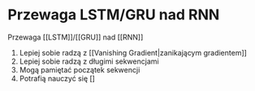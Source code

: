 # Przewaga LSTM/GRU nad RNN

Przewaga [[LSTM]]/[[GRU]] nad [[RNN]]

1. Lepiej sobie radzą z [[Vanishing Gradient|zanikającym gradientem]]
2. Lepiej sobie radzą z długimi sekwencjami
3. Mogą pamiętać początek sekwencji
4. Potrafią nauczyć się []